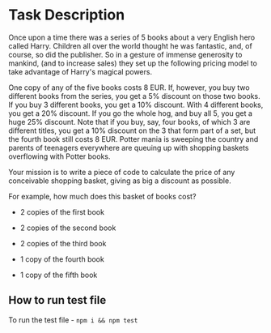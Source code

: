 # Task Description

Once upon a time there was a series of 5 books about a very English hero called Harry. Children all over the world thought he was fantastic, and, of course, so did the publisher. So in a gesture of immense generosity to mankind, (and to increase sales) they set up the following pricing model to take advantage of Harry's magical powers.

One copy of any of the five books costs 8 EUR. If, however, you buy two different books from the series, you get a 5% discount on those two books. If you buy 3 different books, you get a 10% discount. With 4 different books, you get a 20% discount. If you go the whole hog, and buy all 5, you get a huge 25% discount. Note that if you buy, say, four books, of which 3 are different titles, you get a 10% discount on the 3 that form part of a set, but the fourth book still costs 8 EUR. Potter mania is sweeping the country and parents of teenagers everywhere are queuing up with shopping baskets overflowing with Potter books.

Your mission is to write a piece of code to calculate the price of any conceivable shopping basket, giving as big a discount as possible.

For example, how much does this basket of books cost?

- 2 copies of the first book

- 2 copies of the second book

- 2 copies of the third book

- 1 copy of the fourth book

- 1 copy of the fifth book

## How to run test file

To run the test file - `npm i && npm test`
